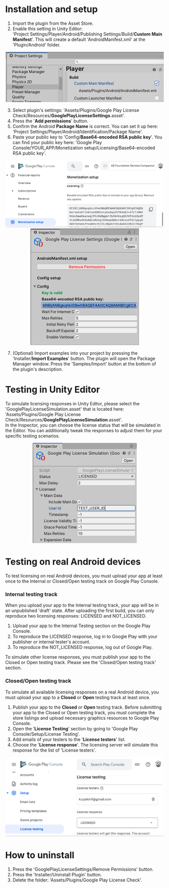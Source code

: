 # Installation and setup
1. Import the plugin from the Asset Store.  
2. Enable this setting in Unity Editor:  
'Project Settings/Player/Android/Publishing Settings/Build/**Custom Main Manifest**'. This will create a default 'AndroidManifest.xml' at the 'Plugin/Android' folder.  
<p align="center">
    <img src="./Documentation/custom_main_manifest.png" alt="Image"/>
</p>

3. Select plugin's settings: 'Assets/Plugins/Google Play License Check/Resources/**GooglePlayLicenseSettings**.asset'.   
4. Press the '**Add permissions**' button. 
5. Confirm the Android **Package Name** is correct. You can set it up here: 'Project Settings/Player/Android/Identification/Package Name'. 
6. Paste your public key to 'Config/**Base64-encoded RSA public key**'. You can find your public key here: 'Google Play Console/YOUR_APP/Monetization setup/Licensing/Base64-encoded RSA public key'.
<p align="center">
    <img src="./Documentation/public_key.png" alt="Image"/>
    <img src="./Documentation/settings.png" alt="Image"/>
</p>

7. (Optional) Import examples into your project by pressing the 'Installer/**Import Examples**' button. The plugin will open the Package Manager window. Press the 'Samples/Import' button at the bottom of the plugin's description.

# Testing in Unity Editor
To simulate licensing responses in Unity Editor, please select the 'GooglePlayLicenseSimulation.asset' that is located here: 'Assets/Plugins/Google Play License Check/Resources/**GooglePlayLicenseSimulation**.asset'.  
In the Inspector, you can choose the license status that will be simulated in the Editor. You can additionally tweak the responses to adjust them for your specific testing scenarios.  
<p align="center">
    <img src="./Documentation/editor_simulation.png" alt="Image"/>
</p>

# Testing on real Android devices
To test licensing on real Android devices, you must upload your app at least once to the Internal or Closed/Open testing track on Google Play Console.
### Internal testing track
When you upload your app to the Internal testing track, your app will be in an unpublished 'draft' state. After uploading the first build, you can only reproduce two licensing responses: LICENSED and NOT_LICENSED.
1. Upload your app to the Internal Testing section on the Google Play Console.
2. To reproduce the LICENSED response, log in to Google Play with your publisher or internal tester's account.
3. To reproduce the NOT_LICENSED response, log out of Google Play.

To simulate other license responses, you must publish your app to the Closed or Open testing track. Please see the 'Closed/Open testing track' section.  
### Closed/Open testing track
To simulate all available licensing responses on a real Android device, you must upload your app to a **Closed** or **Open** testing track at least once.
1. Publish your app to the **Closed** or **Open** testing track. Before submitting your app to the Closed or Open testing track, you must complete the store listings and upload necessary graphics resources to Google Play Console.
2. Open the '**License Testing**' section by going to 'Google Play Console/Setup/License Testing'. 
3. Add emails of your testers to the '**License testers**' list. 
4. Choose the '**License response**'. The licensing server will simulate this response for the list of 'License testers'.  
<p align="center">
    <img src="./Documentation/license_testing.png" alt="Image"/>
</p>

# How to uninstall
1. Press the 'GooglePlayLicenseSettings/Remove Permissions' button. 
2. Press the 'Installer/Uninstall Plugin' button. 
3. Delete the folder: 'Assets/Plugins/Google Play License Check'.
